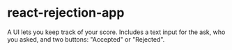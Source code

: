 # react-rejection-app
A UI lets you keep track of your score. Includes a text input for the ask, who you asked, and two buttons: "Accepted" or "Rejected".
